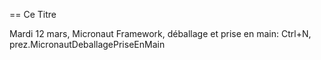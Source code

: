 == Ce Titre

Mardi 12 mars, Micronaut Framework, déballage et prise en main: Ctrl+N, prez.MicronautDeballagePriseEnMain